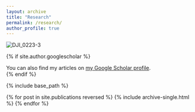 ```yaml
---
layout: archive
title: "Research"
permalink: /research/
author_profile: true
---
```


![DJI_0223-3](https://github.com/user-attachments/assets/d40b75ac-ad88-48c5-9205-1852848381eb)



{% if site.author.googlescholar %}
  <div class="wordwrap">You can also find my articles on <a href="{{site.author.googlescholar}}">my Google Scholar profile</a>.</div>
{% endif %}

{% include base_path %}

{% for post in site.publications reversed %}
  {% include archive-single.html %}
{% endfor %}

